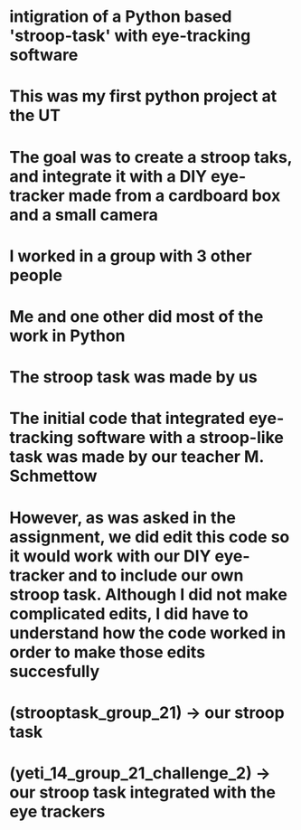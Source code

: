 # intigration of a Python based 'stroop-task' with eye-tracking software

# This was my first python project at the UT
# The goal was to create a stroop taks, and integrate it with a DIY eye-tracker made from a cardboard box and a small camera
# I worked in a group with 3 other people
# Me and one other did most of the work in Python
# The stroop task was made by us 
# The initial code that integrated eye-tracking software with a stroop-like task was made by our teacher M. Schmettow 
# However, as was asked in the assignment, we did edit this code so it would work with our DIY eye-tracker and to include our own stroop task. Although I did not make complicated edits, I did have to understand how the code worked in order to make those edits succesfully



# (strooptask_group_21) -> our stroop task
# (yeti_14_group_21_challenge_2) -> our stroop task integrated with the eye trackers
